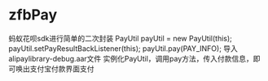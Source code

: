 # zfbPay
蚂蚁花呗sdk进行简单的二次封装
PayUtil payUtil = new PayUtil(this);
  payUtil.setPayResultBackListener(this);
  payUtil.pay(PAY_INFO);
导入alipaylibrary-debug.aar文件
实例化PayUtil，调用pay方法，传入付款信息，即可唤出支付宝付款界面支付
